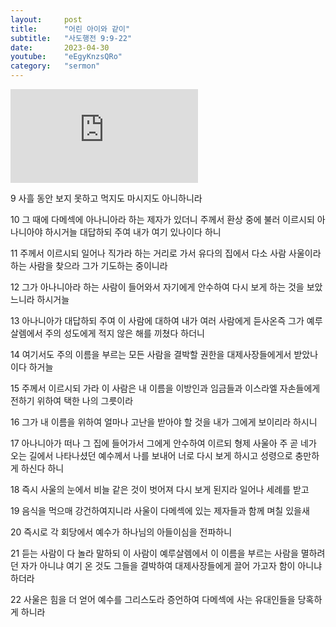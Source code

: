 ```yaml
---
layout:     post
title:      "어린 아이와 같이"
subtitle:	"사도행전 9:9-22"
date:       2023-04-30
youtube:    "eEgyKnzsQRo"
category:   "sermon"
---
```


<div class="youtube margin-large">
    <iframe src="https://www.youtube.com/embed/eEgyKnzsQRo" title="YouTube video player" frameborder="0" allow="accelerometer; autoplay; clipboard-write; encrypted-media; gyroscope; picture-in-picture; web-share" allowfullscreen></iframe>
</div>

9 사흘 동안 보지 못하고 먹지도 마시지도 아니하니라

10 그 때에 다메섹에 아나니아라 하는 제자가 있더니 주께서 환상 중에 불러 이르시되 아나니아야 하시거늘 대답하되 주여 내가 여기 있나이다 하니  

11 주께서 이르시되 일어나 직가라 하는 거리로 가서 유다의 집에서 다소 사람 사울이라 하는 사람을 찾으라 그가 기도하는 중이니라

12 그가 아나니아라 하는 사람이 들어와서 자기에게 안수하여 다시 보게 하는 것을 보았느니라 하시거늘

13 아나니아가 대답하되 주여 이 사람에 대하여 내가 여러 사람에게 듣사온즉 그가 예루살렘에서 주의 성도에게 적지 않은 해를 끼쳤다 하더니

14 여기서도 주의 이름을 부르는 모든 사람을 결박할 권한을 대제사장들에게서 받았나이다 하거늘

15 주께서 이르시되 가라 이 사람은 내 이름을 이방인과 임금들과 이스라엘 자손들에게 전하기 위하여 택한 나의 그릇이라  

16 그가 내 이름을 위하여 얼마나 고난을 받아야 할 것을 내가 그에게 보이리라 하시니

17 아나니아가 떠나 그 집에 들어가서 그에게 안수하여 이르되 형제 사울아 주 곧 네가 오는 길에서 나타나셨던 예수께서 나를 보내어 너로 다시 보게 하시고 성령으로 충만하게 하신다 하니

18 즉시 사울의 눈에서 비늘 같은 것이 벗어져 다시 보게 된지라 일어나 세례를 받고

19 음식을 먹으매 강건하여지니라 사울이 다메섹에 있는 제자들과 함께 며칠 있을새

20 즉시로 각 회당에서 예수가 하나님의 아들이심을 전파하니  

21 듣는 사람이 다 놀라 말하되 이 사람이 예루살렘에서 이 이름을 부르는 사람을 멸하려던 자가 아니냐 여기 온 것도 그들을 결박하여 대제사장들에게 끌어 가고자 함이 아니냐 하더라

22 사울은 힘을 더 얻어 예수를 그리스도라 증언하여 다메섹에 사는 유대인들을 당혹하게 하니라